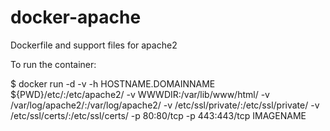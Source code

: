 # docker-apache
Dockerfile and support files for apache2

To run the container:

$ docker run -d -v -h HOSTNAME.DOMAINNAME ${PWD}/etc/:/etc/apache2/ -v WWWDIR:/var/lib/www/html/ -v /var/log/apache2/:/var/log/apache2/ -v /etc/ssl/private/:/etc/ssl/private/ -v /etc/ssl/certs/:/etc/ssl/certs/ -p 80:80/tcp -p 443:443/tcp IMAGENAME
